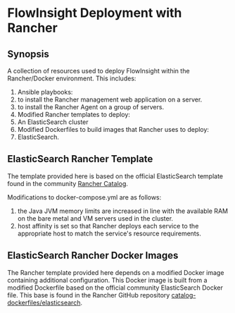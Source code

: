# FlowInsight Deployment with Rancher

## Synopsis

A collection of resources used to deploy FlowInsight within the Rancher/Docker environment. This includes:

1. Ansible playbooks:
  1. to install the Rancher management web application on a server.
  1. to install the Rancher Agent on a group of servers.
1. Modified Rancher templates to deploy:
  1. An ElasticSearch cluster
1. Modified Dockerfiles to build images that Rancher uses to deploy:
  1. ElasticSearch.

## ElasticSearch Rancher Template

The template provided here is based on the official ElasticSearch template found in the community [Rancher Catalog](https://github.com/rancher/community-catalog/tree/master/templates/elasticsearch-2).

Modifications to docker-compose.yml are as follows:

1. the Java JVM memory limits are increased in line with the available RAM on the bare metal and VM servers used in the cluster.
1. host affinity is set so that Rancher deploys each service to the appropriate host to match the service's resource requirements.

## ElasticSearch Rancher Docker Images

The Rancher template provided here depends on a modified Docker image containing additional configuration. 
This Docker image is built from a modified Dockerfile based on the official community ElasticSearch Docker file. 
This base is found in the Rancher GitHub repository [catalog-dockerfiles/elasticsearch](https://github.com/rancher/catalog-dockerfiles/tree/master/elasticsearch/containers/0.5.0/elasticsearch-conf).
